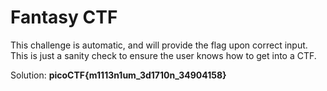 # Fantasy CTF

This challenge is automatic, and will provide the flag upon correct input. This is just a sanity check to ensure the user knows how to get into a CTF.

Solution: **picoCTF{m1113n1um_3d1710n_34904158}**